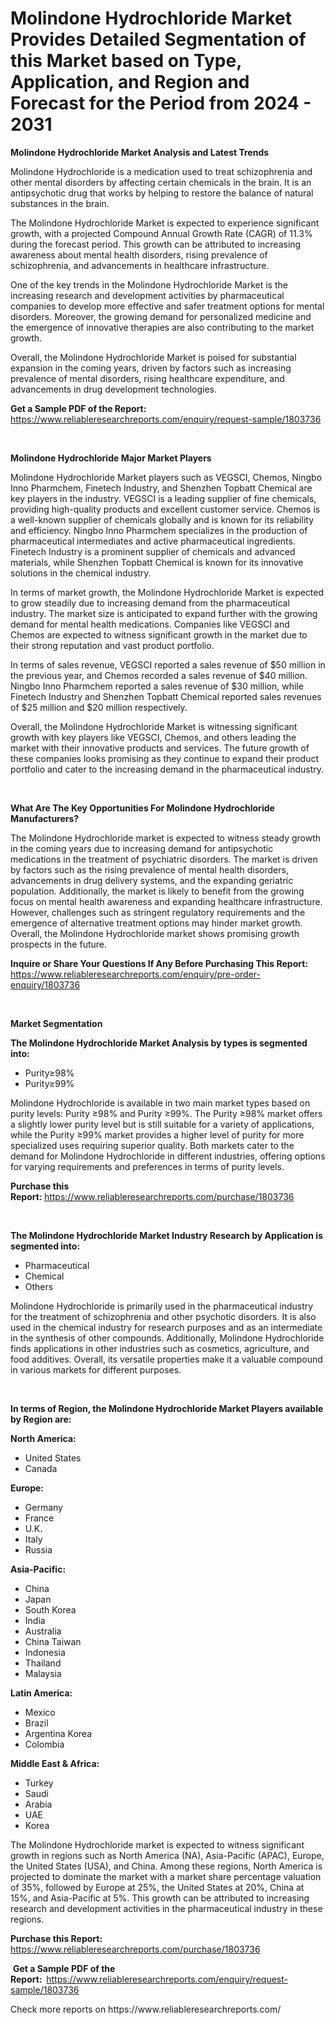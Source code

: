 <p><h1>Molindone Hydrochloride Market Provides Detailed Segmentation of this Market based on Type, Application, and Region and Forecast for the Period from 2024 - 2031</h1></p><p><strong>Molindone Hydrochloride Market Analysis and Latest Trends</strong></p>
<p><p>Molindone Hydrochloride is a medication used to treat schizophrenia and other mental disorders by affecting certain chemicals in the brain. It is an antipsychotic drug that works by helping to restore the balance of natural substances in the brain.</p><p>The Molindone Hydrochloride Market is expected to experience significant growth, with a projected Compound Annual Growth Rate (CAGR) of 11.3% during the forecast period. This growth can be attributed to increasing awareness about mental health disorders, rising prevalence of schizophrenia, and advancements in healthcare infrastructure.</p><p>One of the key trends in the Molindone Hydrochloride Market is the increasing research and development activities by pharmaceutical companies to develop more effective and safer treatment options for mental disorders. Moreover, the growing demand for personalized medicine and the emergence of innovative therapies are also contributing to the market growth.</p><p>Overall, the Molindone Hydrochloride Market is poised for substantial expansion in the coming years, driven by factors such as increasing prevalence of mental disorders, rising healthcare expenditure, and advancements in drug development technologies.</p></p>
<p><strong>Get a Sample PDF of the Report:&nbsp;</strong> <a href="https://www.reliableresearchreports.com/enquiry/request-sample/1803736">https://www.reliableresearchreports.com/enquiry/request-sample/1803736</a></p>
<p>&nbsp;</p>
<p><strong>Molindone Hydrochloride Major Market Players</strong></p>
<p><p>Molindone Hydrochloride Market players such as VEGSCI, Chemos, Ningbo Inno Pharmchem, Finetech Industry, and Shenzhen Topbatt Chemical are key players in the industry. VEGSCI is a leading supplier of fine chemicals, providing high-quality products and excellent customer service. Chemos is a well-known supplier of chemicals globally and is known for its reliability and efficiency. Ningbo Inno Pharmchem specializes in the production of pharmaceutical intermediates and active pharmaceutical ingredients. Finetech Industry is a prominent supplier of chemicals and advanced materials, while Shenzhen Topbatt Chemical is known for its innovative solutions in the chemical industry.</p><p>In terms of market growth, the Molindone Hydrochloride Market is expected to grow steadily due to increasing demand from the pharmaceutical industry. The market size is anticipated to expand further with the growing demand for mental health medications. Companies like VEGSCI and Chemos are expected to witness significant growth in the market due to their strong reputation and vast product portfolio. </p><p>In terms of sales revenue, VEGSCI reported a sales revenue of $50 million in the previous year, and Chemos recorded a sales revenue of $40 million. Ningbo Inno Pharmchem reported a sales revenue of $30 million, while Finetech Industry and Shenzhen Topbatt Chemical reported sales revenues of $25 million and $20 million respectively.</p><p>Overall, the Molindone Hydrochloride Market is witnessing significant growth with key players like VEGSCI, Chemos, and others leading the market with their innovative products and services. The future growth of these companies looks promising as they continue to expand their product portfolio and cater to the increasing demand in the pharmaceutical industry.</p></p>
<p>&nbsp;</p>
<p><strong>What Are The Key Opportunities For Molindone Hydrochloride Manufacturers?</strong></p>
<p><p>The Molindone Hydrochloride market is expected to witness steady growth in the coming years due to increasing demand for antipsychotic medications in the treatment of psychiatric disorders. The market is driven by factors such as the rising prevalence of mental health disorders, advancements in drug delivery systems, and the expanding geriatric population. Additionally, the market is likely to benefit from the growing focus on mental health awareness and expanding healthcare infrastructure. However, challenges such as stringent regulatory requirements and the emergence of alternative treatment options may hinder market growth. Overall, the Molindone Hydrochloride market shows promising growth prospects in the future.</p></p>
<p><strong>Inquire or Share Your Questions If Any Before Purchasing This Report:</strong> <a href="https://www.reliableresearchreports.com/enquiry/pre-order-enquiry/1803736">https://www.reliableresearchreports.com/enquiry/pre-order-enquiry/1803736</a></p>
<p>&nbsp;</p>
<p><strong>Market Segmentation</strong></p>
<p><strong>The Molindone Hydrochloride Market Analysis by types is segmented into:</strong></p>
<p><ul><li>Purity≥98%</li><li>Purity≥99%</li></ul></p>
<p><p>Molindone Hydrochloride is available in two main market types based on purity levels: Purity ≥98% and Purity ≥99%. The Purity ≥98% market offers a slightly lower purity level but is still suitable for a variety of applications, while the Purity ≥99% market provides a higher level of purity for more specialized uses requiring superior quality. Both markets cater to the demand for Molindone Hydrochloride in different industries, offering options for varying requirements and preferences in terms of purity levels.</p></p>
<p><strong>Purchase this Report:&nbsp;</strong><a href="https://www.reliableresearchreports.com/purchase/1803736">https://www.reliableresearchreports.com/purchase/1803736</a></p>
<p>&nbsp;</p>
<p><strong>The Molindone Hydrochloride Market Industry Research by Application is segmented into:</strong></p>
<p><ul><li>Pharmaceutical</li><li>Chemical</li><li>Others</li></ul></p>
<p><p>Molindone Hydrochloride is primarily used in the pharmaceutical industry for the treatment of schizophrenia and other psychotic disorders. It is also used in the chemical industry for research purposes and as an intermediate in the synthesis of other compounds. Additionally, Molindone Hydrochloride finds applications in other industries such as cosmetics, agriculture, and food additives. Overall, its versatile properties make it a valuable compound in various markets for different purposes.</p></p>
<p>&nbsp;</p>
<p><strong>In terms of Region, the Molindone Hydrochloride Market Players available by Region are:</strong></p>
<p>
    <p> <strong> North America: </strong>
        <ul>
            <li>United States</li>
            <li>Canada</li>
        </ul>
        </p> 
    <p> <strong> Europe: </strong>
        <ul>
            <li>Germany</li>
            <li>France</li>
            <li>U.K.</li>
            <li>Italy</li>
            <li>Russia</li>
        </ul>
        </p> 
    <p> <strong> Asia-Pacific: </strong>
        <ul>
            <li>China</li>
            <li>Japan</li>
            <li>South Korea</li>
            <li>India</li>
            <li>Australia</li>
            <li>China Taiwan</li>
            <li>Indonesia</li>
            <li>Thailand</li>
            <li>Malaysia</li>
        </ul>
        </p> 
    <p> <strong> Latin America: </strong>
        <ul>
            <li>Mexico</li>
            <li>Brazil</li>
            <li>Argentina Korea</li>
            <li>Colombia</li>
        </ul>
        </p> 
    <p> <strong> Middle East & Africa: </strong>
        <ul>
            <li>Turkey</li>
            <li>Saudi</li>
            <li>Arabia</li>
            <li>UAE</li>
            <li>Korea</li>
        </ul>
    </p>
    </p>
<p><p>The Molindone Hydrochloride market is expected to witness significant growth in regions such as North America (NA), Asia-Pacific (APAC), Europe, the United States (USA), and China. Among these regions, North America is projected to dominate the market with a market share percentage valuation of 35%, followed by Europe at 25%, the United States at 20%, China at 15%, and Asia-Pacific at 5%. This growth can be attributed to increasing research and development activities in the pharmaceutical industry in these regions.</p></p>
<p><strong>Purchase this Report: </strong><a href="https://www.reliableresearchreports.com/purchase/1803736">https://www.reliableresearchreports.com/purchase/1803736</a></p>
<p>&nbsp;<strong>Get a Sample PDF of the Report:&nbsp;&nbsp;</strong><a href="https://www.reliableresearchreports.com/enquiry/request-sample/1803736">https://www.reliableresearchreports.com/enquiry/request-sample/1803736</a></p>
<p><strong></strong></p>
<p>Check more reports on https://www.reliableresearchreports.com/</p>